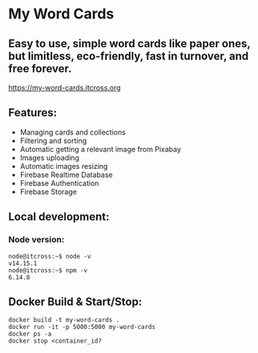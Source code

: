 # My Word Cards

## Easy to use, simple word cards like paper ones, but limitless, eco-friendly, fast in turnover, and free forever. 
https://my-word-cards.itcross.org

## Features:
- Managing cards and collections
- Filtering and sorting
- Automatic getting a relevant image from Pixabay
- Images uploading
- Automatic images resizing
- Firebase Realtime Database
- Firebase Authentication
- Firebase Storage

## Local development:

### Node version:
```
node@itcross:~$ node -v
v14.15.1
node@itcross:~$ npm -v
6.14.8
```

## Docker Build & Start/Stop:
```
docker build -t my-word-cards .
docker run -it -p 5000:5000 my-word-cards
docker ps -a
docker stop <container_id?
```

